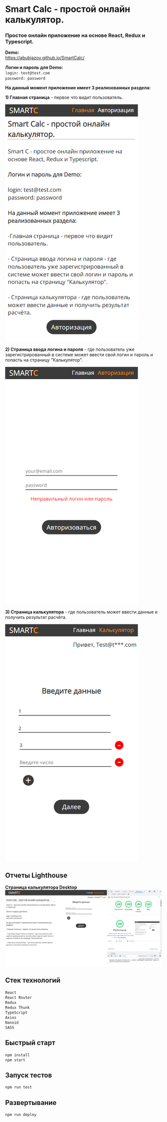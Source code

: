 # Smart Calc - простой онлайн калькулятор.

### Простое онлайн приложение на основе React, Redux и Typescript.

**Demo:**<br>
https://abubjazov.github.io/SmartCalc/

**Логин и пароль для Demo:**<br>
`login: test@test.com`<br>
`password: password`

**На данный момент приложение имеет 3 реализованных раздела:**

**1) Главная страница** - первое что видит пользователь.

![LANDING](docs/main.jpg)

**2) Страница ввода логина и пароля** - где пользователь уже зарегистрированный в системе может ввести свой логин и пароль и попасть на страницу "Калькулятор".

![LANDING](docs/login.jpg)

**3) Страница калькулятора** - где пользователь может ввести данные и получить результат расчёта.

![LANDING](docs/calc.jpg)

## Отчеты Lighthouse

**Страница калькулятора Desktop**
![LIGHTHOUSE_REPORT](docs/lighthouse_desctop.jpg)

## Стек технологий

```
React
React Router
Redux
Redux Thunk
TypeScript
Axios
Nanoid
SASS
```

## Быстрый старт

```
npm install
npm start
```

## Запуск тестов

```
npm run test
```

## Развертывание

```
npm run deploy
```
